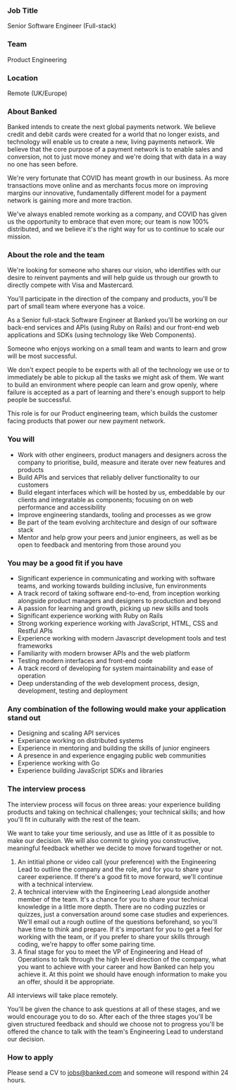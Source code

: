 ### Job Title

Senior Software Engineer (Full-stack)

### Team

Product Engineering 

### Location

Remote (UK/Europe)

### About Banked

Banked intends to create the next global payments network. We believe credit and debit cards were created for a world that no longer exists, and technology will enable us to create a new, living payments network. We believe that the core purpose of a payment network is to enable sales and conversion, not to just move money and we're doing that with data in a way no one has seen before.

We're very fortunate that COVID has meant growth in our business. As more transactions move online and as merchants focus more on improving margins our innovative, fundamentally different model for a payment network is gaining more and more traction.

We've always enabled remote working as a company, and COVID has given us the opportunity to embrace that even more; our team is now 100% distributed, and we believe it's the right way for us to continue to scale our mission.

### About the role and the team

We're looking for someone who shares our vision, who identifies with our desire to reinvent payments and will help guide us through our growth to directly compete with Visa and Mastercard.

You'll participate in the direction of the company and products, you'll be part of small team where everyone has a voice.

As a Senior full-stack Software Engineer at Banked you'll be working on our back-end services and APIs (using Ruby on Rails) and our front-end web applications and SDKs (using technology like Web Components).

Someone who enjoys working on a small team and wants to learn and grow will be most successful.

We don't expect people to be experts with all of the technology we use or to immediately be able to pickup all the tasks we might ask of them. We want to build an environment where people can learn and grow openly, where failure is accepted as a part of learning and there's enough support to help people be successful.

This role is for our Product engineering team, which builds the customer facing products that power our new payment network.

### You will

- Work with other engineers, product managers and designers across the company to prioritise, build, measure and iterate over new features and products
- Build APIs and services that reliably deliver functionality to our customers
- Build elegant interfaces which will be hosted by us, embeddable by our clients and integratable as components; focusing on on web performance and accessibility
- Improve engineering standards, tooling and processes as we grow
- Be part of the team evolving architecture and design of our software stack
- Mentor and help grow your peers and junior engineers, as well as be open to feedback and mentoring from those around you

### You may be a good fit if you have

- Significant experience in communicating and working with software teams, and working towards building inclusive, fun environments
- A track record of taking software end-to-end, from inception working alongside product managers and designers to production and beyond
- A passion for learning and growth, picking up new skills and tools
- Significant experience working with Ruby on Rails
- Strong working experience working with JavaScript, HTML, CSS and Restful APIs
- Experience working with modern Javascript development tools and test frameworks
- Familiarity with modern browser APIs and the web platform
- Testing modern interfaces and front-end code
- A track record of developing for system maintainability and ease of operation
- Deep understanding of the web development process, design, development, testing and deployment

### Any combination of the following would make your application stand out

- Designing and scaling API services
- Experiance working on distributed systems
- Experience in mentoring and building the skills of junior engineers
- A presence in and experience engaging public web communities
- Experience working with Go
- Experience building JavaScript SDKs and libraries

### The interview process

The interview process will focus on three areas: your experience building products and taking on technical challenges; your technical skills; and how you'll fit in culturally with the rest of the team.

We want to take your time seriously, and use as little of it as possible to make our decision. We will also commit to giving you constructive, meaningful feedback whether we decide to move forward together or not.

1. An intitial phone or video call (your preference) with the Engineering Lead to outline the company and the role, and for you to share your career experience. If there's a good fit to move forward, we'll continue with a technical interview.
2. A technical interview with the Engineering Lead alongside another member of the team. It's a chance for you to share your technical knowledge in a little more depth. There are no coding puzzles or quizzes, just a conversation around some case studies and experiences. We'll email out a rough outline of the questions beforehand, so you'll have time to think and prepare. If it's important for you to get a feel for working with the team, or if you prefer to share your skills through coding, we're happy to offer some pairing time. 
3. A final stage for you to meet the VP of Engineering and Head of Operations to talk through the high level direction of the company, what you want to achieve with your career and how Banked can help you achieve it. At this point we should have enough information to make you an offer, should it be appropriate.

All interviews will take place remotely.

You'll be given the chance to ask questions at all of these stages, and we would encourage you to do so. After each of the three stages you'll be given structured feedback and should we choose not to progress you'll be offered the chance to talk with the team's Engineering Lead to understand our decision.

### How to apply

Please send a CV to [jobs@banked.com](mailto:jobs@banked.com) and someone will respond within 24 hours.
